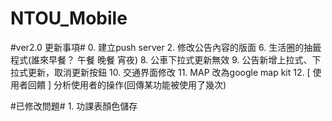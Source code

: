 NTOU_Mobile
===========

#ver2.0 更新事項#
      0. 建立push server 
      2. 修改公告內容的版面
      6. 生活圈的抽籤程式(誰來早餐？ 午餐 晚餐 宵夜)
      8. 公車下拉式更新無效
      9. 公告新增上拉式、下拉式更新，取消更新按鈕
     10. 交通界面修改
     11. MAP 改為google map kit 
     12. [ 使用者回饋 ] 分析使用者的操作(回傳某功能被使用了幾次)
      
   
#已修改問題#
     1. 功課表顏色儲存
